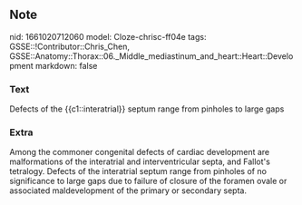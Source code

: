 ## Note
nid: 1661020712060
model: Cloze-chrisc-ff04e
tags: GSSE::!Contributor::Chris_Chen, GSSE::Anatomy::Thorax::06._Middle_mediastinum_and_heart::Heart::Development
markdown: false

### Text
<div class='toggle'>
  Defects of the {{c1::interatrial}} septum range from pinholes to
  large gaps
</div>

### Extra
<p id="acc55110-98ca-424d-b9d5-eaa5105ab5e6" class="">Among the
commoner congenital defects of cardiac development are
malformations of the interatrial and interventricular septa, and
Fallot's tetralogy. Defects of the interatrial septum range from
pinholes of no significance to large gaps due to failure of closure
of the foramen ovale or associated maldevelopment of the primary or
secondary septa.
